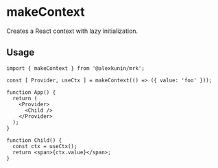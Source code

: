 # makeContext

Creates a React context with lazy initialization.

## Usage

```tsx
import { makeContext } from '@alexkunin/mrk';

const [ Provider, useCtx ] = makeContext(() => ({ value: 'foo' }));

function App() {
  return (
    <Provider>
      <Child />
    </Provider>
  );
}

function Child() {
  const ctx = useCtx();
  return <span>{ctx.value}</span>;
}
```
